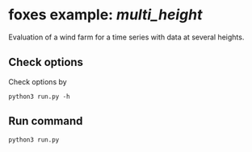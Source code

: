 # foxes example: _multi\_height_

Evaluation of a wind farm for a time series with data at several heights.

## Check options
Check options by
```
python3 run.py -h
```

## Run command
```
python3 run.py
```

